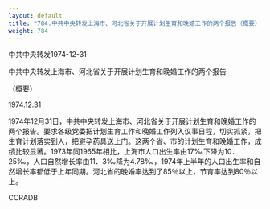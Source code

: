 ```yaml
---
layout: default
title: "784.中共中央转发上海市、河北省关于开展计划生育和晚婚工作的两个报告（概要）"
weight: 784
---
```


中共中央转发1974-12-31

中共中央转发上海市、河北省关于开展计划生育和晚婚工作的两个报告

（概要）

1974.12.31

1974年12月31日，中共中央转发上海市、河北省关于开展计划生育和晚婚工作的两个报告。要求各级党委把计划生育工作和晚婚工作列入议事日程，切实抓紧，把生育计划落实到人，把避孕药具送上门。这两个省、市的计划生育和晚婚工作，成绩比较显著。1973年同1965年相比，上海市人口出生率由17‰下降为10．25‰，人口自然增长率由11．3‰降为4.78‰，1974年上半年的人口出生率和自然增长率都低于上年同期。河北省的晚婚率达到了85％以上，节育率达到80％以上。

CCRADB

